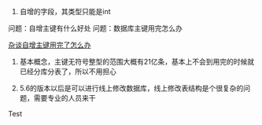 1. 自增的字段，其类型只能是int

问题：自增主键有什么好处
问题：数据库主键用完怎么办


[杂谈自增主键用完了怎么办](https://www.cnblogs.com/rjzheng/p/10669043.html)

1. 基本概念，主键无符号整型的范围大概有21亿条，基本上不会到用完的时候就已经分库分表了，所以不用担心

2. 5.6的版本以后是可以进行线上修改数据库，线上修改表结构是个很复杂的问题，需要专业的人员来干

Test